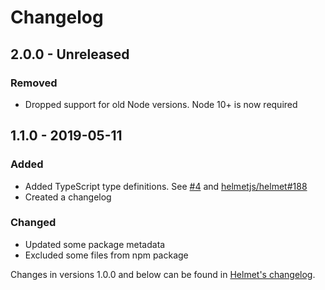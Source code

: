# Changelog

## 2.0.0 - Unreleased

### Removed

- Dropped support for old Node versions. Node 10+ is now required

## 1.1.0 - 2019-05-11

### Added

- Added TypeScript type definitions. See [#4](https://github.com/helmetjs/dont-sniff-mimetype/issues/4) and [helmetjs/helmet#188](https://github.com/helmetjs/helmet/issues/188)
- Created a changelog

### Changed

- Updated some package metadata
- Excluded some files from npm package

Changes in versions 1.0.0 and below can be found in [Helmet's changelog](https://github.com/helmetjs/helmet/blob/master/CHANGELOG.md).

